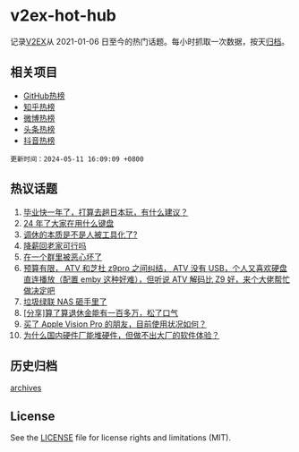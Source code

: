 # v2ex-hot-hub

 记录[V2EX](https://www.v2ex.com/)从 2021-01-06 日至今的热门话题。每小时抓取一次数据，按天[归档](archives)。
 
 ## 相关项目

- [GitHub热榜](https://github.com/snaildev/github-hot-hub)
- [知乎热榜](https://github.com/snaildev/zhihu-hot-hub)
- [微博热榜](https://github.com/snaildev/weibo-hot-hub)
- [头条热榜](https://github.com/snaildev/toutiao-hot-hub)
- [抖音热榜](https://github.com/snaildev/douyin-hot-hub)


 `更新时间：2024-05-11 16:09:09 +0800`

## 热议话题

1. [毕业快一年了，打算去趟日本玩，有什么建议？](https://www.v2ex.com/t/1039664)
1. [24 年了大家在用什么键盘](https://www.v2ex.com/t/1039527)
1. [调休的本质是不是人被工具化了?](https://www.v2ex.com/t/1039657)
1. [降薪回老家可行吗](https://www.v2ex.com/t/1039521)
1. [在一个群里被恶心坏了](https://www.v2ex.com/t/1039525)
1. [预算有限， ATV 和芝杜 z9pro 之间纠结， ATV 没有 USB，个人又喜欢硬盘直连播放（配置 emby 这种好难），但听说 ATV 解码比 Z9 好，来个大佬帮忙做决定吧](https://www.v2ex.com/t/1039711)
1. [垃圾绿联 NAS 砸手里了](https://www.v2ex.com/t/1039665)
1. [[分享]算了算退休金能有一百多万，松了口气](https://www.v2ex.com/t/1039781)
1. [买了 Apple Vision Pro 的朋友，目前使用状况如何？](https://www.v2ex.com/t/1039648)
1. [为什么国内硬件厂能堆硬件，但做不出大厂的软件体验？](https://www.v2ex.com/t/1039722)

## 历史归档

[archives](archives)

## License

See the [LICENSE](LICENSE) file for license rights and limitations (MIT).
